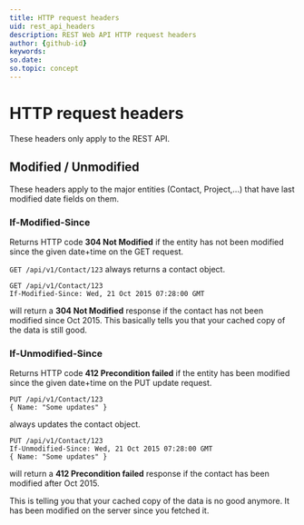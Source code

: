 ```yaml
---
title: HTTP request headers
uid: rest_api_headers
description: REST Web API HTTP request headers
author: {github-id}
keywords:
so.date:
so.topic: concept
---
```


# HTTP request headers

These headers only apply to the REST API.

## Modified / Unmodified

These headers apply to the major entities (Contact, Project,...) that have last modified date fields on them.

### If-Modified-Since

Returns HTTP code **304 Not Modified** if the entity has not been modified since the given date+time on the GET request.

`GET /api/v1/Contact/123` always returns a contact object.

```http
GET /api/v1/Contact/123
If-Modified-Since: Wed, 21 Oct 2015 07:28:00 GMT
```

will return a **304 Not Modified** response if the contact has not been modified since Oct 2015. This basically tells you that your cached copy of the data is still good.

### If-Unmodified-Since

Returns HTTP code **412 Precondition failed** if the entity has been modified since the given date+time on the PUT update request.

``` http
PUT /api/v1/Contact/123 
{ Name: "Some updates" }
```

always updates the contact object.

```http
PUT /api/v1/Contact/123
If-Unmodified-Since: Wed, 21 Oct 2015 07:28:00 GMT
{ Name: "Some updates" }
```

will return a **412 Precondition failed** response if the contact has been modified after Oct 2015.

This is telling you that your cached copy of the data is no good anymore. It has been modified on the server since you fetched it.
